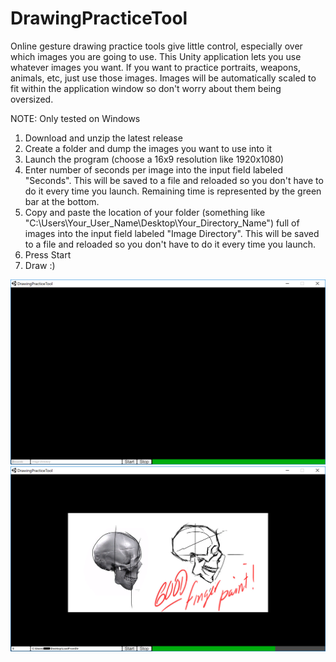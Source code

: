 # DrawingPracticeTool

Online gesture drawing practice tools give little control, especially over which images you are going to use. This Unity application lets you use whatever images you want. If you want to practice portraits, weapons, animals, etc, just use those images. Images will be automatically scaled to fit within the application window so don't worry about them being oversized.

NOTE: Only tested on Windows

1) Download and unzip the latest release
2) Create a folder and dump the images you want to use into it
3) Launch the program (choose a 16x9 resolution like 1920x1080)
4) Enter number of seconds per image into the input field labeled "Seconds". This will be saved to a file and reloaded so you don't have to do it every time you launch. Remaining time is represented by the green bar at the bottom.
5) Copy and paste the location of your folder (something like "C:\Users\Your_User_Name\Desktop\Your_Directory_Name") full of images into the input field labeled "Image Directory". This will be saved to a file and reloaded so you don't have to do it every time you launch.
6) Press Start
7) Draw :)

![alt text](Example.PNG "Example")
![alt text](Example2.PNG "Example2")
